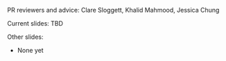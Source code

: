 
PR reviewers and advice: Clare Sloggett, Khalid Mahmood, Jessica Chung

Current slides: TBD

Other slides:

- None yet
